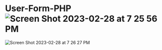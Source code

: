 # User-Form-PHP![Screen Shot 2023-02-28 at 7 25 56 PM](https://user-images.githubusercontent.com/100432431/221871364-0d8d1492-704a-426c-92c9-6556557229a4.png)
![Screen Shot 2023-02-28 at 7 26 27 PM](https://user-images.githubusercontent.com/100432431/221871396-58c817ec-4650-4536-9ef6-2ed9f5f43484.png)
